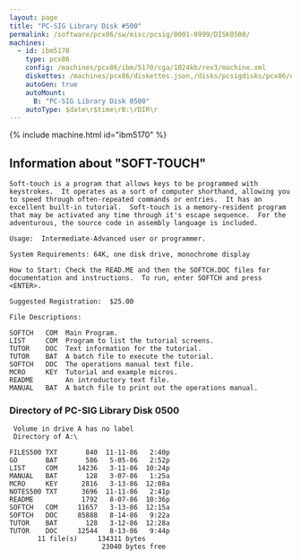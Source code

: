 ```yaml
---
layout: page
title: "PC-SIG Library Disk #500"
permalink: /software/pcx86/sw/misc/pcsig/0001-0999/DISK0500/
machines:
  - id: ibm5170
    type: pcx86
    config: /machines/pcx86/ibm/5170/cga/1024kb/rev3/machine.xml
    diskettes: /machines/pcx86/diskettes.json,/disks/pcsigdisks/pcx86/diskettes.json
    autoGen: true
    autoMount:
      B: "PC-SIG Library Disk 0500"
    autoType: $date\r$time\rB:\rDIR\r
---
```


{% include machine.html id="ibm5170" %}

## Information about "SOFT-TOUCH"

    Soft-touch is a program that allows keys to be programmed with
    keystrokes.  It operates as a sort of computer shorthand, allowing you
    to speed through often-repeated commands or entries.  It has an
    excellent built-in tutorial.  Soft-touch is a memory-resident program
    that may be activated any time through it's escape sequence.  For the
    adventurous, the source code in assembly language is included.
    
    Usage:  Intermediate-Advanced user or programmer.
    
    System Requirements: 64K, one disk drive, monochrome display
    
    How to Start: Check the READ.ME and then the SOFTCH.DOC files for
    documentation and instructions.  To run, enter SOFTCH and press
    <ENTER>.
    
    Suggested Registration:  $25.00
    
    File Descriptions:
    
    SOFTCH   COM  Main Program.
    LIST     COM  Program to list the tutorial screens.
    TUTOR    DOC  Text information for the tutorial.
    TUTOR    BAT  A batch file to execute the tutorial.
    SOFTCH   DOC  The operations manual text file.
    MCRO     KEY  Tutorial and example micros.
    README        An introductory text file.
    MANUAL   BAT  A batch file to print out the operations manual.

### Directory of PC-SIG Library Disk 0500

     Volume in drive A has no label
     Directory of A:\

    FILES500 TXT       840  11-11-86   2:40p
    GO       BAT       586   5-05-86   2:52p
    LIST     COM     14236   3-11-86  10:24p
    MANUAL   BAT       128   3-07-86   1:25a
    MCRO     KEY      2816   3-13-86  12:08a
    NOTES500 TXT      3696  11-11-86   2:41p
    README            1792   8-07-86  10:36p
    SOFTCH   COM     11657   3-13-86  12:15a
    SOFTCH   DOC     85888   8-14-86   9:22a
    TUTOR    BAT       128   3-12-86  12:28a
    TUTOR    DOC     12544   8-13-86   9:44p
           11 file(s)     134311 bytes
                           23040 bytes free
